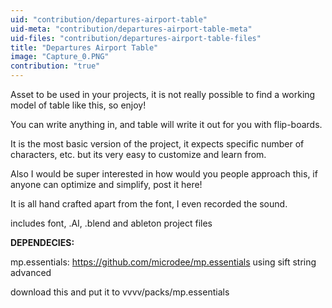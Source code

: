 ```yaml
---
uid: "contribution/departures-airport-table"
uid-meta: "contribution/departures-airport-table-meta"
uid-files: "contribution/departures-airport-table-files"
title: "Departures Airport Table"
image: "Capture_0.PNG"
contribution: "true"
---
```


Asset to be used in your projects, it is not really possible to find a working model of table like this, so enjoy!

You can write anything in, and table will write it out for you with flip-boards.

It is the most basic version of the project, it expects specific number of characters, etc. but its very easy to customize and learn from.

Also I would be super interested in how would you people approach this, if anyone can optimize and simplify, post it here!

It is all hand crafted apart from the font, I even recorded the sound.

includes font, .AI, .blend and ableton project files

**DEPENDECIES:**

mp.essentials:
https://github.com/microdee/mp.essentials
using sift string advanced

download this and put it to vvvv/packs/mp.essentials